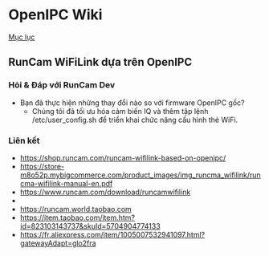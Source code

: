 # OpenIPC Wiki
[Mục lục](../README.md)

RunCam WiFiLink dựa trên OpenIPC
--------------------------------

### Hỏi & Đáp với RunCam Dev

- Bạn đã thực hiện những thay đổi nào so với firmware OpenIPC gốc?
    - Chúng tôi đã tối ưu hóa cảm biến IQ và thêm tập lệnh /etc/user_config.sh để triển khai chức năng cấu hình thẻ WiFi.


### Liên kết

- https://shop.runcam.com/runcam-wifilink-based-on-openipc/
- https://store-m8o52p.mybigcommerce.com/product_images/img_runcma_wifilink/runcma-wifilink-manual-en.pdf
- https://www.runcam.com/download/runcamwifilink
-
- https://runcam.world.taobao.com
- https://item.taobao.com/item.htm?id=823103143737&skuId=5704904774133
- https://fr.aliexpress.com/item/1005007532941097.html?gatewayAdapt=glo2fra


